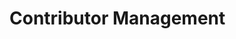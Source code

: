 # Contributor Management

<div class="contributors-grid">
  <!-- Contributors will be loaded dynamically -->
</div>

<style>
.contributors-grid {
    display: grid;
    grid-template-columns: repeat(auto-fill, minmax(300px, 1fr));
    gap: 20px;
    padding: 20px;
    max-width: 1200px;
    margin: 0 auto;
}

.profile-card {
    background: white;
    border: 1px solid #ddd;
    border-radius: 8px;
    overflow: hidden;
    transition: all 0.2s ease;
}

.profile-card:hover {
    box-shadow: 0 4px 8px rgba(0, 0, 0, 0.1);
    transform: translateY(-2px);
}

.profile-header {
    padding: 20px;
    text-align: center;
    background: #f8f9fa;
    border-bottom: 1px solid #ddd;
}

.profile-image {
    width: 100px;
    height: 100px;
    border-radius: 50%;
    object-fit: cover;
    border: 3px solid white;
    box-shadow: 0 2px 4px rgba(0, 0, 0, 0.1);
}

.profile-info {
    padding: 20px;
}

.profile-info h3 {
    margin: 0 0 10px;
    color: #333;
}

.organization {
    color: #666;
    margin: 0 0 15px;
    font-size: 0.9em;
}

.contributions {
    margin: 15px 0;
}

.contributions summary {
    cursor: pointer;
    padding: 8px 0;
}

.contributions-list {
    list-style: none;
    padding: 10px 0;
    margin: 0;
}

.contributions-list li {
    padding: 8px 0;
    border-bottom: 1px solid #eee;
}

.contributions-list li:last-child {
    border-bottom: none;
}

.contributions-list a {
    color: #1a73e8;
    text-decoration: none;
}

.contributions-list a:hover {
    text-decoration: underline;
}

.add-contributor {
    display: flex;
    flex-direction: column;
    align-items: center;
    justify-content: center;
    min-height: 200px;
    cursor: pointer;
    background: #f8f9fa;
    border: 2px dashed #ddd;
}

.add-contributor:hover {
    border-color: #1a73e8;
    background: #f0f7fe;
}

.add-icon {
    color: #1a73e8;
    margin-bottom: 10px;
}

.add-text h3 {
    margin: 0;
    color: #1a73e8;
}

.button {
    display: inline-flex;
    align-items: center;
    gap: 6px;
    padding: 8px 16px;
    border: 1px solid #ddd;
    border-radius: 6px;
    background: white;
    color: #1a73e8;
    cursor: pointer;
    font-size: 14px;
    text-decoration: none;
    transition: all 0.2s;
    margin: 5px 0;
    width: 100%;
    justify-content: center;
}

.button:hover {
    background: #f8f9fa;
    border-color: #1a73e8;
}

.button.primary {
    background: #1a73e8;
    border-color: #1557b0;
    color: white;
}

.button.primary:hover {
    background: #1557b0;
}

.button.danger {
    color: #dc3545;
}

.button.danger:hover {
    background: #dc3545;
    border-color: #dc3545;
    color: white;
}

.checkbox-container {
    display: flex;
    align-items: center;
    gap: 10px;
    cursor: pointer;
}

.checkbox-container input[type="checkbox"] {
    width: 18px;
    height: 18px;
}

/* Modal styles from documents.md */
.modal {
    display: none;
    position: fixed;
    top: 0;
    left: 0;
    width: 100%;
    height: 100%;
    background: rgba(0, 0, 0, 0.5);
    z-index: 1000;
}

.modal-content {
    position: relative;
    background: white;
    margin: 50px auto;
    padding: 0;
    width: 90%;
    max-width: 800px;
    border-radius: 8px;
    box-shadow: 0 4px 6px rgba(0, 0, 0, 0.1);
}

.modal-header {
    display: flex;
    justify-content: space-between;
    align-items: center;
    padding: 16px 20px;
    border-bottom: 1px solid #ddd;
}

.modal-header h2 {
    margin: 0;
    font-size: 1.5em;
    color: #333;
}

.close-button {
    background: none;
    border: none;
    font-size: 24px;
    cursor: pointer;
    color: #666;
}

.modal-body {
    padding: 20px;
    max-height: 70vh;
    overflow-y: auto;
}

.modal-footer {
    padding: 16px 20px;
    border-top: 1px solid #ddd;
    display: flex;
    justify-content: flex-end;
    gap: 10px;
}

.form-group {
    margin-bottom: 20px;
}

.form-group label {
    display: block;
    margin-bottom: 8px;
    color: #333;
    font-weight: 500;
}

.form-group input {
    width: 100%;
    padding: 8px 12px;
    border: 1px solid #ddd;
    border-radius: 4px;
    font-size: 14px;
}

.form-group small {
    display: block;
    margin-top: 4px;
    color: #666;
    font-size: 12px;
}

.document-list {
    margin-top: 20px;
}

.document-item {
    padding: 12px;
    border: 1px solid #ddd;
    border-radius: 6px;
    margin-bottom: 8px;
    background: white;
}

.document-item:hover {
    border-color: #1a73e8;
    box-shadow: 0 2px 4px rgba(0, 0, 0, 0.1);
}

.search-container {
    margin-bottom: 20px;
}

.search-container input {
    width: 100%;
    padding: 8px 12px;
    border: 1px solid #ddd;
    border-radius: 4px;
    font-size: 14px;
}
</style>

<script>
// Authentication check - redirect non-admin users to login
document.addEventListener('DOMContentLoaded', function() {
    const token = localStorage.getItem('token');
    if (!token) {
        window.location.replace('/auth/login.html');
        return;
    }
    
    // Check admin status
    fetch('http://34.82.192.6:8000/api/auth/me', {
        headers: {
            'Authorization': `Bearer ${token}`
        }
    })
    .then(response => {
        if (response.status === 401) {
            window.location.replace('/auth/login.html');
            return null;
        }
        if (!response.ok) {
            throw new Error('Failed to verify user');
        }
        return response.json();
    })
    .then(userData => {
        if (!userData) return;
        if (userData.role !== 'admin') {
            window.location.replace('/index.html');
        }
    })
    .catch(error => {
        console.error('Authentication error:', error);
        window.location.replace('/auth/login.html');
    });
});

// Add these variables at the top of the script section
let allDocuments = [];
let selectedContributions = new Set();

// Function to fetch and display contributors
async function loadContributors() {
    try {
        // Try to fetch from API first
        const apiResponse = await fetch('http://34.82.192.6:8000/api/contributors');
        if (apiResponse.ok) {
            const data = await apiResponse.json();
            displayContributors(data.contributors || []);
            return;
        }
        
        // If API fails, fall back to local JSON
        console.log('API unavailable, falling back to local JSON');
        const jsonResponse = await fetch('../../data/contributors.json');
        if (!jsonResponse.ok) {
            throw new Error('Failed to fetch contributors data from both API and local JSON');
        }
        const data = await jsonResponse.json();
        displayContributors(data.contributors || []);
    } catch (error) {
        console.error('Error loading contributors:', error);
        const grid = document.querySelector('.contributors-grid');
        if (grid) {
            grid.innerHTML = `
                <div class="error-message">
                    <p>Error loading contributors: ${error.message}</p>
                    <button class="button primary" onclick="loadContributors()">Try Again</button>
                </div>
            `;
        }
    }
}

// Function to display contributors with admin controls
function displayContributors(contributors) {
    const grid = document.querySelector('.contributors-grid');
    if (!grid) return;

    const contributorCards = contributors.map(contributor => `
        <div class="profile-card" data-contributor-id="${contributor.id}">
            <div class="profile-header">
                <img class="profile-image" src="${contributor.image || 'https://ui-avatars.com/api/?name=' + encodeURIComponent(contributor.name)}" alt="${contributor.name}" onerror="this.src='https://ui-avatars.com/api/?name=${encodeURIComponent(contributor.name)}'">
            </div>
            <div class="profile-info">
                <h3>${contributor.name}</h3>
                <p class="organization">${contributor.organization}</p>
                <a href="${contributor.linkedin}" target="_blank" class="button">
                    <svg xmlns="http://www.w3.org/2000/svg" width="18" height="18" viewBox="0 0 24 24" fill="currentColor">
                        <path d="M19 0h-14c-2.761 0-5 2.239-5 5v14c0 2.761 2.239 5 5 5h14c2.762 0 5-2.239 5-5v-14c0-2.761-2.238-5-5-5zm-11 19h-3v-11h3v11zm-1.5-12.268c-.966 0-1.75-.79-1.75-1.764s.784-1.764 1.75-1.764 1.75.79 1.75 1.764-.783 1.764-1.75 1.764zm13.5 12.268h-3v-5.604c0-3.368-4-3.113-4 0v5.604h-3v-11h3v1.765c1.396-2.586 7-2.777 7 2.476v6.759z"/>
                    </svg>
                    LinkedIn
                </a>
                <details class="contributions">
                    <summary class="button primary">
                        <svg xmlns="http://www.w3.org/2000/svg" width="18" height="18" viewBox="0 0 24 24" fill="none" stroke="currentColor" stroke-width="2">
                            <path d="M12 2L2 7l10 5 10-5-10-5zM2 17l10 5 10-5M2 12l10 5 10-5"/>
                        </svg>
                        Contributions
                    </summary>
                    <ul class="contributions-list"></ul>
                </details>
                <button class="button" onclick="openContributorModal('${contributor.id}')">
                    <svg xmlns="http://www.w3.org/2000/svg" width="18" height="18" viewBox="0 0 24 24" fill="none" stroke="currentColor" stroke-width="2">
                        <path d="M17 3a2.85 2.83 0 1 1 4 4L7.5 20.5 2 22l1.5-5.5L17 3z"/>
                    </svg>
                    Edit Info
                </button>
                <button class="button" onclick="openContributionModal('${contributor.id}')">
                    <svg xmlns="http://www.w3.org/2000/svg" width="18" height="18" viewBox="0 0 24 24" fill="none" stroke="currentColor" stroke-width="2">
                        <path d="M20 14.66V20a2 2 0 0 1-2 2H4a2 2 0 0 1-2-2V6a2 2 0 0 1 2-2h5.34"/>
                        <polygon points="18 2 22 6 12 16 8 16 8 12 18 2"/>
                    </svg>
                    Edit Contributions
                </button>
                <button class="button danger" onclick="deleteContributor('${contributor.id}')">
                    <svg xmlns="http://www.w3.org/2000/svg" width="18" height="18" viewBox="0 0 24 24" fill="none" stroke="currentColor" stroke-width="2">
                        <path d="M3 6h18"/>
                        <path d="M19 6v14a2 2 0 0 1-2 2H7a2 2 0 0 1-2-2V6m3 0V4a2 2 0 0 1 2-2h4a2 2 0 0 1 2 2v2"/>
                    </svg>
                    Delete
                </button>
            </div>
        </div>
    `).join('');

    const addNewCard = `
        <div class="profile-card add-contributor" onclick="openContributorModal()">
            <div class="add-icon">
                <svg xmlns="http://www.w3.org/2000/svg" width="48" height="48" viewBox="0 0 24 24" fill="none" stroke="currentColor" stroke-width="2">
                    <line x1="12" y1="5" x2="12" y2="19"></line>
                    <line x1="5" y1="12" x2="19" y2="12"></line>
                </svg>
            </div>
            <div class="add-text">
                <h3>Add New Contributor</h3>
            </div>
        </div>
    `;

    grid.innerHTML = contributorCards + addNewCard;

    // Load contributions for each contributor
    contributors.forEach(contributor => {
        loadContributorContributions(contributor.id);
    });
}

// Function to load contributor contributions
async function loadContributorContributions(contributorId) {
    try {
        const token = localStorage.getItem('token');
        if (!token) {
            console.error('No authentication token found');
            return;
        }
        
        const response = await fetch(`http://34.82.192.6:8000/api/contributors/${contributorId}`, {
            headers: {
                'Authorization': `Bearer ${token}`,
                'Accept': 'application/json'
            }
        });
        
        if (response.status === 401) {
            console.error('Authentication expired');
            return;
        }
        
        if (!response.ok) {
            throw new Error('Failed to fetch contributor data');
        }
        
        const data = await response.json();
        updateContributorContributions(contributorId, data.contributions || []);
    } catch (error) {
        console.error('Error loading contributions:', error);
    }
}

// Function to update contributor contributions display
function updateContributorContributions(contributorId, contributions) {
    console.log(`Updating UI for contributor ${contributorId} with contributions:`, contributions);
    
    const contributionsEl = document.querySelector(`[data-contributor-id="${contributorId}"] .contributions-list`);
    if (!contributionsEl) {
        console.error(`Cannot find contributions list element for contributor ${contributorId}`);
        return;
    }

    if (!contributions || contributions.length === 0) {
        contributionsEl.innerHTML = '<li>No contributions yet</li>';
        return;
    }

    const contributionsList = contributions.map(doc => {
        return `<li><a href="../../markdowns/${encodeURIComponent(doc.title)}/">${doc.title}</a></li>`;
    }).join('');
    
    contributionsEl.innerHTML = contributionsList;
    console.log('UI updated with contributions');
}

// Function to toggle contributions visibility
function toggleContributions(contributorId) {
    const card = document.querySelector(`[data-contributor-id="${contributorId}"]`);
    const container = card.querySelector('.contributions-container');
    const isVisible = container.style.display === 'block';
    container.style.display = isVisible ? 'none' : 'block';
}

// Function to close any modal
function closeModal(modalId) {
    const modal = document.getElementById(modalId);
    if (modal) {
        modal.style.display = 'none';
    }
}

// Add event listeners to close modals when clicking outside
window.onclick = function(event) {
    if (event.target.classList.contains('modal')) {
        event.target.style.display = 'none';
    }
}

// Function to open contributor modal for editing or creating
function openContributorModal(contributorId = null) {
    const modal = document.getElementById('contributorModal');
    const form = document.getElementById('contributorForm');
    const title = modal.querySelector('.modal-header h2');

    // Reset form
    form.reset();
    
    if (contributorId) {
        title.textContent = 'Edit Contributor';
        // Fetch current contributor data
        fetch(`http://34.82.192.6:8000/api/contributors/${contributorId}`)
            .then(response => response.json())
            .then(data => {
                form.elements.name.value = data.name;
                form.elements.organization.value = data.organization;
                form.elements.linkedin.value = data.linkedin || '';
                form.elements.image.value = data.image || '';
                form.dataset.contributorId = contributorId;
            })
            .catch(error => {
                console.error('Error loading contributor:', error);
                alert('Failed to load contributor data');
            });
    } else {
        title.textContent = 'Add New Contributor';
        delete form.dataset.contributorId;
    }

    modal.style.display = 'block';
}

// Function to save contributor
async function saveContributor(event) {
    event.preventDefault();
    const form = event.target;
    const contributorId = form.dataset.contributorId;
    const isNewContributor = !contributorId;

    const contributorData = {
        name: form.elements.name.value,
        organization: form.elements.organization.value,
        linkedin: form.elements.linkedin.value,
        image: form.elements.image.value
    };

    if (isNewContributor) {
        // Generate ID from name (lowercase, replace spaces with hyphens)
        contributorData.id = contributorData.name.toLowerCase().replace(/\s+/g, '-');
    }

    try {
        const response = await fetch(`http://34.82.192.6:8000/api/contributors${isNewContributor ? '' : '/' + contributorId}`, {
            method: isNewContributor ? 'POST' : 'PUT',
            headers: {
                'Content-Type': 'application/json',
            },
            body: JSON.stringify(contributorData)
        });

        if (!response.ok) {
            throw new Error('Failed to save contributor');
        }

        // Close modal and refresh list
        closeModal('contributorModal');
        loadContributors();
        
        // Show success message
        alert(isNewContributor ? 'Contributor added successfully!' : 'Contributor updated successfully!');
    } catch (error) {
        console.error('Error saving contributor:', error);
        alert('Failed to save contributor. Please try again.');
    }
}

// Function to delete contributor
async function deleteContributor(contributorId) {
    if (!confirm('Are you sure you want to delete this contributor? This action cannot be undone.')) {
        return;
    }

    try {
        const response = await fetch(`http://34.82.192.6:8000/api/contributors/${contributorId}`, {
            method: 'DELETE'
        });

        if (!response.ok) {
            throw new Error('Failed to delete contributor');
        }

        // Refresh list
        loadContributors();
        
        // Show success message
        alert('Contributor deleted successfully!');
    } catch (error) {
        console.error('Error deleting contributor:', error);
        alert('Failed to delete contributor. Please try again.');
    }
}

// Add these functions before the openContributionModal function
function filterContributionDocuments() {
    const searchInput = document.getElementById('contributionSearch');
    if (!searchInput) return;
    
    const searchTerm = searchInput.value.toLowerCase();
    const filteredDocs = allDocuments.filter(doc => 
        doc.title.toLowerCase().includes(searchTerm)
    );
    
    displayContributionDocuments(filteredDocs);
}

function handleContributionSelection(event) {
    const title = event.target.value;
    if (event.target.checked) {
        selectedContributions.add(title);
    } else {
        selectedContributions.delete(title);
    }
}

// Update the openContributionModal function
async function openContributionModal(contributorId) {
    const modal = document.getElementById('contributionModal');
    modal.dataset.contributorId = contributorId;
    
    try {
        // Get authentication token
        const token = localStorage.getItem('token');
        if (!token) {
            throw new Error('Authentication token not found. Please log in again.');
        }
        
        // Fetch documents
        const apiUrl = 'http://34.82.192.6:8000/api/documents';
        console.log('Fetching documents from:', apiUrl);
        
        const response = await fetch(apiUrl, {
            method: 'GET',
            headers: {
                'Authorization': `Bearer ${token}`,
                'Accept': 'application/json'
            }
        });
        
        console.log('Documents response status:', response.status);
        
        if (response.status === 401) {
            throw new Error('Authentication expired. Please log in again.');
        }
        
        if (!response.ok) {
            throw new Error('Failed to fetch documents');
        }
        
        const data = await response.json();
        console.log('Documents data:', data);
        
        if (!data || !Array.isArray(data.documents)) {
            throw new Error('Invalid data format received from API');
        }
        
        // Store all documents globally
        allDocuments = data.documents;
        
        // Get current contributor data to know which documents are selected
        const contributorResponse = await fetch(`http://34.82.192.6:8000/api/contributors/${contributorId}`, {
            headers: {
                'Authorization': `Bearer ${token}`,
                'Accept': 'application/json'
            }
        });
        
        if (contributorResponse.status === 401) {
            throw new Error('Authentication expired. Please log in again.');
        }
        
        if (!contributorResponse.ok) {
            throw new Error('Failed to fetch contributor data');
        }
        
        const contributor = await contributorResponse.json();
        
        // Reset and set selected documents
        selectedContributions.clear();
        if (contributor.contributions) {
            contributor.contributions.forEach(doc => selectedContributions.add(doc.title));
        }
        
        // Display documents with selections
        displayContributionDocuments(allDocuments);
        
        // Show the modal
        modal.style.display = 'block';
    } catch (error) {
        console.error('Error opening contribution modal:', error);
        alert('Failed to load documents. Please try again. Error: ' + error.message);
    }
}

// Update the displayContributionDocuments function
function displayContributionDocuments(documents) {
    const documentList = document.getElementById('contributionDocumentList');
    if (!documentList) {
        console.error('Document list container not found');
        return;
    }

    if (!documents || documents.length === 0) {
        documentList.innerHTML = '<div class="no-documents">No documents found.</div>';
        return;
    }

    const html = documents
        .sort((a, b) => a.title.localeCompare(b.title))
        .map(doc => `
            <div class="document-item">
                <label class="checkbox-container">
                    <input type="checkbox" 
                           value="${doc.title}" 
                           ${selectedContributions.has(doc.title) ? 'checked' : ''}
                           onchange="handleContributionSelection(event)">
                    <div class="document-info">
                        <span class="document-title">${doc.title}</span>
                    </div>
                </label>
            </div>
        `).join('');

    documentList.innerHTML = html;
    console.log('Documents displayed:', documents.length);
}

// Helper function to fetch documents
async function fetchDocuments() {
    try {
        const token = localStorage.getItem('token');
        if (!token) {
            console.error('No authentication token found');
            return [];
        }
        
        const response = await fetch('http://34.82.192.6:8000/api/documents', {
            headers: {
                'Authorization': `Bearer ${token}`,
                'Accept': 'application/json'
            }
        });
        
        if (response.status === 401) {
            console.error('Authentication expired');
            return [];
        }
        
        if (!response.ok) {
            throw new Error('Failed to fetch documents');
        }
        
        const data = await response.json();
        return data.documents || [];
    } catch (error) {
        console.error('Error fetching documents:', error);
        return [];
    }
}

// Function to save contributions
async function saveContributions() {
    const modal = document.getElementById('contributionModal');
    const contributorId = modal.dataset.contributorId;
    
    if (!contributorId) {
        console.error('No contributor ID found');
        alert('Error: Could not identify the contributor');
        return;
    }

    // Get authentication token
    const token = localStorage.getItem('token');
    if (!token) {
        alert('Authentication token not found. Please log in again.');
        window.location.replace('/auth/login.html');
        return;
    }

    // Get selected documents
    const selectedDocs = Array.from(document.querySelectorAll('#contributionDocumentList input[type="checkbox"]:checked'))
        .map(checkbox => ({
            title: checkbox.value,
            path: `markdowns/${checkbox.value}.md`
        }));

    console.log('Saving contributions:', {
        contributorId,
        selectedDocsCount: selectedDocs.length,
        selectedDocs
    });

    try {
        // Use the new direct debug endpoint for updating contributions
        console.log('Using debug direct update endpoint');
        
        const debugResponse = await fetch('http://34.82.192.6:8000/api/debug/update_contributor', {
            method: 'POST',
            headers: {
                'Authorization': `Bearer ${token}`,
                'Content-Type': 'application/json'
            },
            body: JSON.stringify({
                contributorId: contributorId,
                contributions: selectedDocs
            })
        });
        
        if (!debugResponse.ok) {
            const errorText = await debugResponse.text();
            throw new Error(`Direct update failed: ${debugResponse.status} - ${errorText}`);
        }
        
        const responseData = await debugResponse.json();
        console.log('Debug update response:', responseData);
        
        // Make a standard update to also ensure consistency with the API
        try {
            // Get current contributor data
            const contributorResponse = await fetch(`http://34.82.192.6:8000/api/contributors/${contributorId}`, {
                headers: {
                    'Authorization': `Bearer ${token}`,
                    'Accept': 'application/json'
                }
            });
            
            if (contributorResponse.ok) {
                const contributorData = await contributorResponse.json();
                
                // Standard update to maintain API consistency
                const updateData = {
                    name: contributorData.name,
                    organization: contributorData.organization || '',
                    linkedin: contributorData.linkedin || '',
                    image: contributorData.image || '',
                    // Do not include contributions here to avoid overwriting our direct update
                };
                
                await fetch(`http://34.82.192.6:8000/api/contributors/${contributorId}`, {
                    method: 'PUT',
                    headers: {
                        'Authorization': `Bearer ${token}`,
                        'Content-Type': 'application/json'
                    },
                    body: JSON.stringify(updateData)
                });
                
                console.log('Standard update completed for API consistency');
            }
        } catch (standardError) {
            console.warn('Standard update error (non-critical):', standardError);
            // Continue even if standard update fails
        }
        
        // Update the UI with the contributions we set
        updateContributorContributions(contributorId, selectedDocs);
        
        // Explicitly reload the data to ensure the UI is up to date
        loadContributors();
        
        // Close the modal and show success
        closeModal('contributionModal');
        alert('Contributions updated successfully! The changes have been saved directly to the file system.');
    } catch (error) {
        console.error('Error saving contributions:', error);
        
        // Provide a clear error message with the manual workaround
        alert(`
Server update failed: ${error.message}

For a temporary workaround, please:
1. Contact the administrator
2. Ask them to manually update the contributions for ${contributorId}
3. Provide this data:
${JSON.stringify(selectedDocs, null, 2)}
        `);
        
        // Update the UI anyway so the user sees their changes
        updateContributorContributions(contributorId, selectedDocs);
        closeModal('contributionModal');
    }
}

// Initialize document loading
document.addEventListener('DOMContentLoaded', async () => {
    console.log('Contributor management page loaded');
    // Initial contributors fetch
    await loadContributors();
    
    // Initial documents fetch
    const documents = await fetchDocuments();
    if (documents) {
        allDocuments = documents;
    }
    
    // Add event listener for the refresh button
    const refreshButton = document.querySelector('.refresh-button');
    if (refreshButton) {
        refreshButton.addEventListener('click', handleRefresh);
    }
});

// Simple refresh function
function handleRefresh() {
    loadContributors();
}
</script>

<!-- Contribution Modal -->
<div id="contributionModal" class="modal">
    <div class="modal-content">
        <div class="modal-header">
            <h2>Edit Contributions</h2>
            <button class="close-button" onclick="closeModal('contributionModal')">&times;</button>
        </div>
        <div class="modal-body">
            <div class="search-container">
                <input type="text" id="contributionSearch" placeholder="Search documents..." onkeyup="filterContributionDocuments()">
            </div>
            <div id="contributionDocumentList" class="document-list">
                <!-- Documents will be loaded here -->
            </div>
        </div>
        <div class="modal-footer">
            <button class="button" onclick="closeModal('contributionModal')">Cancel</button>
            <button class="button primary" onclick="saveContributions()">Save Changes</button>
        </div>
    </div>
</div>

<!-- Contributor Modal -->
<div id="contributorModal" class="modal">
    <div class="modal-content">
        <div class="modal-header">
            <h2>Add New Contributor</h2>
            <button class="close-button" onclick="closeModal('contributorModal')">&times;</button>
        </div>
        <div class="modal-body">
            <form id="contributorForm" onsubmit="saveContributor(event)">
                <div class="form-group">
                    <label for="name">Name *</label>
                    <input type="text" id="name" name="name" required>
                </div>
                <div class="form-group">
                    <label for="organization">Organization *</label>
                    <input type="text" id="organization" name="organization" required>
                </div>
                <div class="form-group">
                    <label for="linkedin">LinkedIn URL</label>
                    <input type="url" id="linkedin" name="linkedin">
                </div>
                <div class="form-group">
                    <label for="image">Profile Image URL</label>
                    <input type="url" id="image" name="image">
                    <small>Leave empty to use auto-generated avatar</small>
                </div>
                <div class="modal-footer">
                    <button type="button" class="button" onclick="closeModal('contributorModal')">Cancel</button>
                    <button type="submit" class="button primary">Save</button>
                </div>
            </form>
        </div>
    </div>
</div>

<script src="https://cdn.jsdelivr.net/npm/@babel/polyfill@7.12.1/dist/polyfill.min.js"></script> 